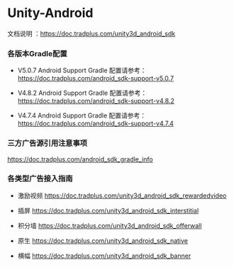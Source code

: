 # Unity-Android

文档说明 ：https://doc.tradplus.com/unity3d_android_sdk

### 各版本Gradle配置

* V5.0.7 Android Support Gradle 配置请参考：
 https://doc.tradplus.com/android_sdk-support-v5.0.7

* V4.8.2 Android Support Gradle 配置请参考：
 https://doc.tradplus.com/android_sdk-support-v4.8.2

* V4.7.4 Android Support Gradle 配置请参考：
 https://doc.tradplus.com/android_sdk-support-v4.7.4


### 三方广告源引用注意事项

https://doc.tradplus.com/android_sdk_gradle_info


### 各类型广告接入指南

* 激励视频
https://doc.tradplus.com/unity3d_android_sdk_rewardedvideo

* 插屏
https://doc.tradplus.com/unity3d_android_sdk_interstitial

* 积分墙
https://doc.tradplus.com/unity3d_android_sdk_offerwall

* 原生
https://doc.tradplus.com/unity3d_android_sdk_native

* 横幅
https://doc.tradplus.com/unity3d_android_sdk_banner
